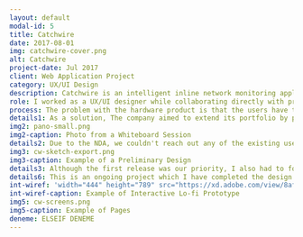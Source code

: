 ```yaml
---
layout: default
modal-id: 5
title: Catchwire
date: 2017-08-01
img: catchwire-cover.png
alt: Catchwire
project-date: Jul 2017
client: Web Application Project
category: UX/UI Design
description: Catchwire is an intelligent inline network monitoring appliance to detect threats to high value and remote areas of the network. It monitors, collects, processes, filters and redirects data traffic to leading collector. Scaling from single endpoint to entire networks, it provides its users with various possibilities as a powerful hardware product. The product has been on the market for a couple of years and been managed manually. 
role: I worked as a UX/UI designer while collaborating directly with product manager and development team. I was responsible for assisting the generation of project requirements, designing the information architecture, producing user flows and wireframes as well as user interfaces. 
process: The problem with the hardware product is that the users have to configure the devices within the system by command line. There was no prior user interface. This requires not only a high level of expertise but also an extra effort to customize and automatize individual processes. 
details1: As a solution, The company aimed to extend its portfolio by providing a web-based administration panel that would enable the users to configure the device and to ease the utilization process.  
img2: pano-small.png
img2-caption: Photo from a Whiteboard Session
details2: Due to the NDA, we couldn't reach out any of the existing users to conduct user interviews until we release the first iteration. To learn more about the possible use cases of the device and the competitors' products, we researched on network monitoring processes online, analyzed competitors' products, features and user interfaces. With the information gathered, we discussed the possible use cases to identify what tasks to be accomplished by the users and generated the list of potential features. After several brainstorming sessions with the team, we prioritized the features for the first release. 
img3: cw-sketch-export.png
img3-caption: Example of a Preliminary Design
details3: Although the first release was our priority, I also had to foresee the upcoming features and usage of the product so that we can further plan the implementation process. I worked closely with the development team during sketching the design alternatives to accelerate our design process. Among several alternatives, we synthesized the optimal solution and development team started to work on the back end components while I was fine tuning the interaction design. I have submitted several interactive lo-fi prototypes before starting to work on visual design. 
details6: This is an ongoing project which I have completed the design requirements for the first release. I have to wait until the first release to start interviewing the users due to the business strategy of the client and then we will work on enhancing the product. 
int-wiref: 'width="444" height="789" src="https://xd.adobe.com/view/8afa15ef-81ff-4b8a-8a4c-ec4826c9542c" frameborder="0" allowfullscreen'
int-wiref-caption: Example of Interactive Lo-fi Prototype
img5: cw-screens.png
img5-caption: Example of Pages
deneme: ELSEIF DENEME
---
```


